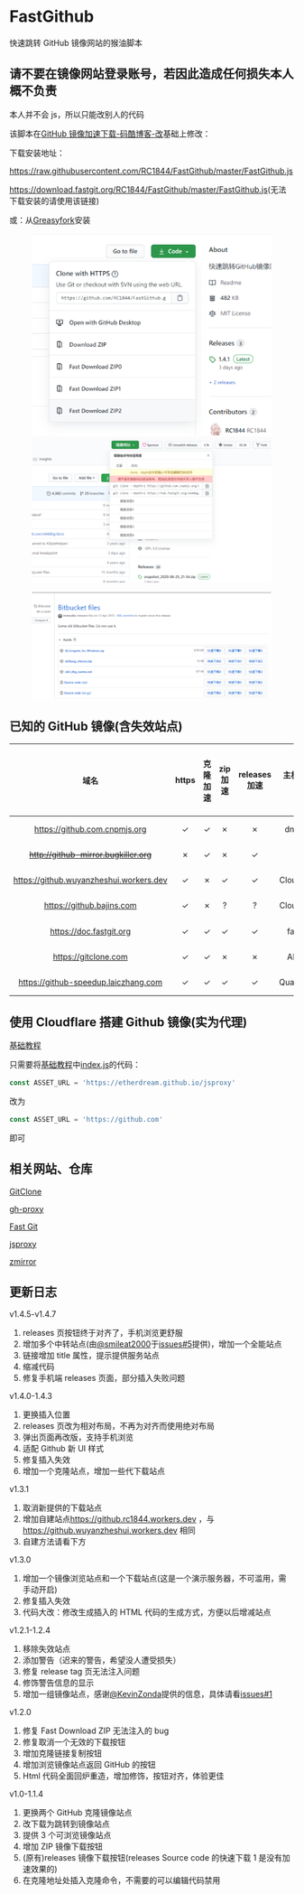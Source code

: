 # FastGithub

快速跳转 GitHub 镜像网站的猴油脚本

## 请不要在镜像网站登录账号，若因此造成任何损失本人概不负责

本人并不会 js，所以只能改别人的代码

该脚本在[GitHub 镜像加速下载-码酷博客-改](https://greasyfork.org/zh-CN/scripts/391911)基础上修改：

下载安装地址：

<https://raw.githubusercontent.com/RC1844/FastGithub/master/FastGithub.js>

<https://download.fastgit.org/RC1844/FastGithub/master/FastGithub.js>(无法下载安装的请使用该链接)

或：从[Greasyfork](https://greasyfork.org/zh-CN/scripts/397419)安装

<figure class="half">
    <img src="REANDME\releases2.png">
    <img src="REANDME\releases1.png">
</figure>
<figure class="half">
    <img src="REANDME\releases3.png">
</figure>

## 已知的 GitHub 镜像(含失效站点)

|                   域名                    | https | 克隆加速 | zip 加速 | releases 加速 | 主机服务商 | 服务器所在地 |
| :---------------------------------------: | :---: | :------: | :------: | :-----------: | :--------: | :----------: |
|      <https://github.com.cnpmjs.org>      |   ✓   |    ✓     |    ✗     |       ✗       |   dnspod   |     香港     |
| ~~<http://github-mirror.bugkiller.org>~~  |   ✗   |    ✓     |    ✗     |       ✓       |     ?      |     日本     |
| <https://github.wuyanzheshui.workers.dev> |   ✓   |    ✗     |    ✓     |       ✓       | Cloudflare |     美国     |
|        <https://github.bajins.com>        |   ✓   |    ✗     |    ?     |       ?       | Cloudflare |     美国     |
|         <https://doc.fastgit.org>         |   ✓   |    ✓     |    ✓     |       ✓       |  fastgit   |     香港     |
|          <https://gitclone.com>           |   ✓   |    ✓     |    ✗     |       ✗       |   Aliyun   |     杭州     |
|  <https://github-speedup.laiczhang.com>   |   ✓   |    ✓     |    ✓     |       ✓       | Quadranet  |     美国     |

## 使用 Cloudflare 搭建 Github 镜像(实为代理)

[基础教程](https://github.com/EtherDream/jsproxy/tree/master/cf-worker)

只需要将[基础教程](https://github.com/EtherDream/jsproxy/tree/master/cf-worker)中[index.js](https://raw.githubusercontent.com/EtherDream/jsproxy/master/cf-worker/index.js)的代码：

```js
const ASSET_URL = 'https://etherdream.github.io/jsproxy'
```

改为

```js
const ASSET_URL = 'https://github.com'
```

即可

## 相关网站、仓库

[GitClone](https://gitclone.com/)

[gh-proxy](https://github.com/hunshcn/gh-proxy)

[Fast Git](https://fastgit.org/)

[jsproxy](https://github.com/EtherDream/jsproxy)

[zmirror](https://github.com/aploium/zmirror)

## 更新日志

v1.4.5-v1.4.7

1. releases 页按钮终于对齐了，手机浏览更舒服
2. 增加多个中转站点(由[@smileat2000](https://github.com/smileat2000)于[issues#5](https://github.com/RC1844/FastGithub/issues/5)提供)，增加一个全能站点
3. 链接增加 title 属性，提示提供服务站点
4. 缩减代码
5. 修复手机端 releases 页面，部分插入失败问题

v1.4.0-1.4.3

1. 更换插入位置
2. releases 页改为相对布局，不再为对齐而使用绝对布局
3. 弹出页面再改版，支持手机浏览
4. 适配 Github 新 UI 样式
5. 修复插入失效
6. 增加一个克隆站点，增加一些代下载站点

v1.3.1

1. 取消新提供的下载站点
2. 增加自建站点<https://github.rc1844.workers.dev> ，与<https://github.wuyanzheshui.workers.dev> 相同
3. 自建方法请看下方

v1.3.0

1. 增加一个镜像浏览站点和一个下载站点(这是一个演示服务器，不可滥用，需手动开启)
2. 修复插入失效
3. 代码大改：修改生成插入的 HTML 代码的生成方式，方便以后增减站点

v1.2.1-1.2.4

1. 移除失效站点
2. 添加警告（迟来的警告，希望没人遭受损失）
3. 修复 release tag 页无法注入问题
4. 修饰警告信息的显示
5. 增加一组镜像站点，感谢[@KevinZonda](https://github.com/KevinZonda)提供的信息，具体请看[issues#1](https://github.com/RC1844/FastGithub/issues/1)

v1.2.0

1. 修复 Fast Download ZIP 无法注入的 bug
2. 修复取消一个无效的下载按钮
3. 增加克隆链接复制按钮
4. 增加浏览镜像站点返回 GitHub 的按钮
5. Html 代码全面回炉重造，增加修饰，按钮对齐，体验更佳

v1.0-1.1.4

1. 更换两个 GitHub 克隆镜像站点
2. 改下载为跳转到镜像站点
3. 提供 3 个可浏览镜像站点
4. 增加 ZIP 镜像下载按钮
5. (原有)releases 镜像下载按钮(releases Source code 的快速下载 1 是没有加速效果的)
6. 在克隆地址处插入克隆命令，不需要的可以编辑代码禁用
